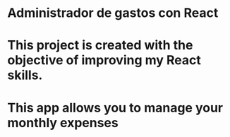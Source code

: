 # Administrador de gastos con React

# This project is created with the objective of improving my React skills.

# This app allows you to manage your monthly expenses
